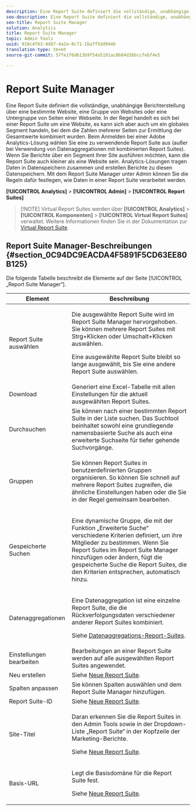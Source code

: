 ```yaml
---
description: Eine Report Suite definiert die vollständige, unabhängige Berichterstellung über eine bestimmte Website, eine Gruppe von Websites oder eine Untergruppe von Seiten einer Website. In der Regel handelt es sich bei einer Report Suite um eine Website, es kann sich aber auch um ein globales Segment handeln, bei dem die Zahlen mehrerer Seiten zur Ermittlung der Gesamtwerte kombiniert wurden. Beim Anmelden bei einer Adobe Analytics-Lösung wählen Sie eine zu verwendende Report Suite aus (außer bei Verwendung von Datenaggregationen mit kombinierten Report Suites). Wenn Sie Berichte über ein Segment Ihrer Site ausführen möchten, kann die Report Suite auch kleiner als eine Website sein. Analytics-Lösungen tragen Daten in Datenspeichern zusammen und erstellen Berichte zu diesen Datenspeichern. Mit dem Report Suite Manager unter Admin können Sie die Regeln dafür festlegen, wie Daten in einer Report Suite verarbeitet werden.
seo-description: Eine Report Suite definiert die vollständige, unabhängige Berichterstellung über eine bestimmte Website, eine Gruppe von Websites oder eine Untergruppe von Seiten einer Webseite. In der Regel handelt es sich bei einer Report Suite um eine Website, es kann sich aber auch um ein globales Segment handeln, bei dem die Zahlen mehrerer Seiten zur Ermittlung der Gesamtwerte kombiniert wurden. Beim Anmelden bei einer Adobe Analytics-Lösung wählen Sie eine zu verwendende Report Suite aus (außer bei Verwendung von Datenaggregationen mit kombinierten Report Suites). Wenn Sie Berichte über ein Segment Ihrer Site ausführen möchten, kann die Report Suite auch kleiner als eine Website sein. Analytics-Lösungen tragen Daten in Datenspeichern zusammen und erstellen Berichte zu diesen Datenspeichern. Mit dem Report Suite Manager unter Admin können Sie die Regeln dafür festlegen, wie Daten in einer Report Suite verarbeitet werden.
seo-title: Report Suite Manager
solution: Analytics
title: Report Suite Manager
topic: Admin Tools
uuid: 018c4f63-4d87-4a2e-8c71-1ba7f5dd9446
translation-type: tm+mt
source-git-commit: 57fe1f6d613b9f54a5191ac8684d36bccfebf4e5

---
```



# Report Suite Manager

Eine Report Suite definiert die vollständige, unabhängige Berichterstellung über eine bestimmte Website, eine Gruppe von Websites oder eine Untergruppe von Seiten einer Webseite. In der Regel handelt es sich bei einer Report Suite um eine Website, es kann sich aber auch um ein globales Segment handeln, bei dem die Zahlen mehrerer Seiten zur Ermittlung der Gesamtwerte kombiniert wurden. Beim Anmelden bei einer Adobe Analytics-Lösung wählen Sie eine zu verwendende Report Suite aus (außer bei Verwendung von Datenaggregationen mit kombinierten Report Suites). Wenn Sie Berichte über ein Segment Ihrer Site ausführen möchten, kann die Report Suite auch kleiner als eine Website sein. Analytics-Lösungen tragen Daten in Datenspeichern zusammen und erstellen Berichte zu diesen Datenspeichern. Mit dem Report Suite Manager unter Admin können Sie die Regeln dafür festlegen, wie Daten in einer Report Suite verarbeitet werden.

**[!UICONTROL Analytics]** &gt; **[!UICONTROL Admin]** &gt; **[!UICONTROL Report Suites]**

> [!NOTE] Virtual Report Suites werden über **[!UICONTROL Analytics]** &gt; **[!UICONTROL Komponenten]** &gt; **[!UICONTROL Virtual Report Suites]** verwaltet. Weitere Informationen finden Sie in der Dokumentation zur [Virtual Report Suite](/help/components/vrs/vrs-about.md).

## Report Suite Manager-Beschreibungen {#section_0C94DC9EACDA4F5891F5CD63EE80B125}

Die folgende Tabelle beschreibt die Elemente auf der Seite [!UICONTROL „Report Suite Manager“].

<table id="table_F739FBD8DB8D409E916F12F61C5953D0"> 
 <thead> 
  <tr> 
   <th colname="col1" class="entry"> Element </th> 
   <th colname="col2" class="entry"> Beschreibung </th> 
  </tr> 
 </thead>
 <tbody> 
  <tr> 
   <td colname="col1"> <span class="wintitle"> Report Suite auswählen</span> </td> 
   <td colname="col2"> <p>Die ausgewählte Report Suite wird im <span class="wintitle">Report Suite Manager</span> hervorgehoben. Sie können mehrere Report Suites mit <span class="uicontrol">Strg+Klicken</span> oder <span class="uicontrol">Umschalt+Klicken</span> auswählen. </p> <p>Eine ausgewählte Report Suite bleibt so lange ausgewählt, bis Sie eine andere Report Suite auswählen. </p> </td> 
  </tr> 
  <tr> 
   <td colname="col1"> <span class="wintitle"> Download</span> </td> 
   <td colname="col2"> Generiert eine Excel-Tabelle mit allen Einstellungen für die aktuell ausgewählten Report Suites. </td> 
  </tr> 
  <tr> 
   <td colname="col1"> <span class="wintitle"> Durchsuchen</span> </td> 
   <td colname="col2"> Sie können nach einer bestimmten Report Suite in der Liste suchen. Das Suchtool beinhaltet sowohl eine grundlegende namensbasierte Suche als auch eine erweiterte Suchseite für tiefer gehende Suchvorgänge. </td> 
  </tr> 
  <tr> 
   <td colname="col1"> <span class="wintitle"> Gruppen</span> </td> 
   <td colname="col2"> <p>Sie können Report Suites in benutzerdefinierten Gruppen organisieren. So können Sie schnell auf mehrere Report Suites zugreifen, die ähnliche Einstellungen haben oder die Sie in der Regel gemeinsam bearbeiten. </p> </td> 
  </tr> 
  <tr> 
   <td colname="col1"> <span class="wintitle"> Gespeicherte Suchen</span> </td> 
   <td colname="col2"> <p>Eine dynamische Gruppe, die mit der Funktion <span class="wintitle">„Erweiterte Suche“</span> verschiedene Kriterien definiert, um ihre Mitglieder zu bestimmen. Wenn Sie Report Suites im <span class="wintitle">Report Suite Manager</span> hinzufügen oder ändern, fügt die <span class="wintitle">gespeicherte Suche</span> die Report Suites, die den Kriterien entsprechen, automatisch hinzu. </p> </td> 
  </tr> 
  <tr> 
   <td colname="col1"> <span class="wintitle"> Datenaggregationen</span> </td> 
   <td colname="col2"> <p>Eine Datenaggregation ist eine einzelne Report Suite, die die Rückverfolgungsdaten verschiedener anderer Report Suites kombiniert. </p> <p>Siehe <a href="/help/admin/c-manage-report-suites/rollup-report-suite.md"> Datenaggregations-Report-Suites</a>. </p> </td> 
  </tr> 
  <tr> 
   <td colname="col1"> <span class="wintitle"> Einstellungen bearbeiten</span> </td> 
   <td colname="col2"> Bearbeitungen an einer Report Suite werden auf alle ausgewählten Report Suites angewendet. </td> 
  </tr> 
  <tr> 
   <td colname="col1"> <span class="wintitle"> Neu erstellen</span> </td> 
   <td colname="col2">Siehe <a href="/help/admin/c-manage-report-suites/c-new-report-suite/new-report-suite.md">Neue Report Suite</a>. </td> 
  </tr> 
  <tr> 
   <td colname="col1"> <span class="wintitle"> Spalten anpassen</span> </td> 
   <td colname="col2">Sie können Spalten auswählen und dem <span class="wintitle">Report Suite Manager</span> hinzufügen. </td> 
  </tr> 
  <tr> 
   <td colname="col1"> <span class="wintitle"> Report Suite-ID</span> </td> 
   <td colname="col2">Siehe <a href="/help/admin/c-manage-report-suites/c-new-report-suite/new-report-suite.md">Neue Report Suite</a>. </td> 
  </tr> 
  <tr> 
   <td colname="col1"> <span class="wintitle"> Site-Titel</span> </td> 
   <td colname="col2"> <p>Daran erkennen Sie die Report Suites in den Admin Tools sowie in der Dropdown-Liste „Report Suite“ in der Kopfzeile der Marketing-Berichte. </p> <p>Siehe <a href="/help/admin/c-manage-report-suites/c-new-report-suite/new-report-suite.md">Neue Report Suite</a>. </p> </td> 
  </tr> 
  <tr> 
   <td colname="col1"> <span class="wintitle"> Basis-URL</span> </td> 
   <td colname="col2"> <p>Legt die Basisdomäne für die Report Suite fest. </p> <p>Siehe <a href="/help/admin/c-manage-report-suites/c-new-report-suite/new-report-suite.md">Neue Report Suite</a>. </p> </td> 
  </tr> 
 </tbody> 
</table>

